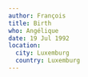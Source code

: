 ```yaml
---
author: François
title: Birth
who: Angélique
date: 19 Jul 1992
location:
  city: Luxemburg
  country: Luxemburg
---
```


